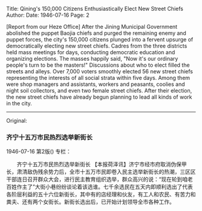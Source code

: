 Title: Qining's 150,000 Citizens Enthusiastically Elect New Street Chiefs
Author:
Date: 1946-07-16
Page: 2

[Report from our Heze Office] After the Jining Municipal Government abolished the puppet Baojia chiefs and purged the remaining enemy and puppet forces, the city's 150,000 citizens plunged into a fervent upsurge of democratically electing new street chiefs. Cadres from the three districts held mass meetings for days, conducting democratic education and organizing elections. The masses happily said, "Now it's our ordinary people's turn to be the masters!" Discussions about who to elect filled the streets and alleys. Over 7,000 voters smoothly elected 56 new street chiefs representing the interests of all social strata within five days. Among them were shop managers and assistants, workers and peasants, coolies and night soil collectors, and even two female street chiefs. After their election, the new street chiefs have already begun planning to lead all kinds of work in the city.



<hr /> 

Original: 


### 齐宁十五万市民热烈选举新街长

1946-07-16
第2版()
专栏：

　　齐宁十五万市民热烈选举新街长
    【本报荷泽讯】济宁市经市府取消伪保甲长，肃清敌伪残余势力后，全市十五万市民即卷入民主选举新街长的热潮，三区区干部连日召开群众大会，进行民主教育组织选举，群众高兴的说：“现在轮到咱老百姓作主了”大街小巷纷纷谈论着该选谁。七千余选民在五天内即顺利选出了代表各阶层利益的五十六位新街长，其中有的店经理和伙友，有工人和农民、有苦力和粪夫、还有两个女街长。新街长选出后，已开始计划领导全市各种工作。
